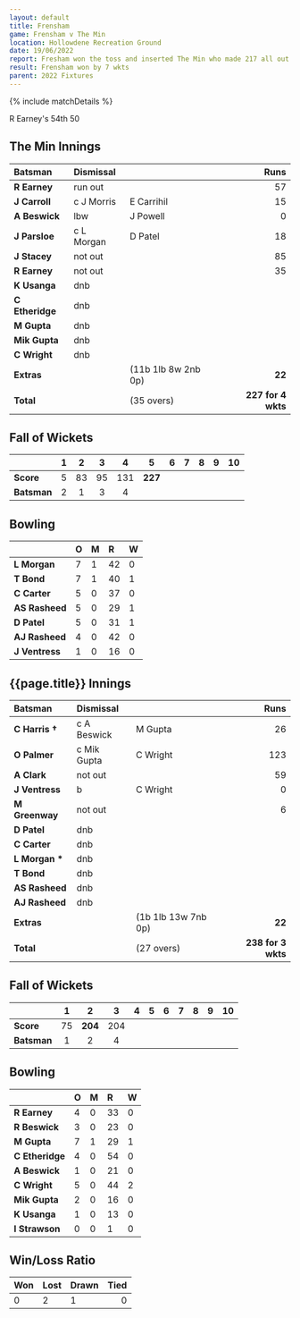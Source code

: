 ```yaml
---
layout: default
title: Frensham
game: Frensham v The Min
location: Hollowdene Recreation Ground
date: 19/06/2022
report: Fresham won the toss and inserted The Min who made 217 all out in 33.5 overs. Frensham replied with 
result: Frensham won by 7 wkts
parent: 2022 Fixtures
---
```


{% include matchDetails %}

R Earney's 54th 50

## The Min Innings

| Batsman | Dismissal | | Runs |
|:---|:---|---|---:|
| **R Earney** | run out |   | 57 |
| **J Carroll** | c J Morris | E Carrihil | 15 |
| **A Beswick** | lbw  | J Powell | 0 |
| **J Parsloe** | c L Morgan | D Patel | 18 |
| **J Stacey** | not out |  | 85 |
| **R Earney** | not out |  | 35 |
| **K Usanga** | dnb |  |  |
| **C Etheridge** | dnb |  |  |
| **M Gupta** | dnb |  |  |
| **Mik Gupta** | dnb |  |  ||
| **C Wright** | dnb |  |  |
| **Extras** | | (11b 1lb 8w 2nb 0p) | **22** |
| **Total** | | (35 overs) | **227 for 4 wkts** |

## Fall of Wickets

| | 1 | 2 | 3 | 4 | 5 | 6 | 7 | 8 | 9 | 10 |
|---|:---:|:---:|:---:|:---:|:---:|:---:|:---:|:---:|:---:|:---:|
| **Score** | 5 | 83 | 95 | 131 | **227** |  |  |  |  |  |
| **Batsman** | 2 | 1 | 3 | 4 |  |  |  |  |  |  | 

## Bowling

| | O | M | R | W |
|---|:---|:---|:---|:---|
| **L Morgan** | 7 | 1 | 42 | 0 |
| **T Bond** | 7 | 1 | 40 | 1 |
| **C Carter** | 5 | 0 | 37 | 0 |
| **AS Rasheed** | 5 | 0 | 29 | 1 |
| **D Patel** | 5 | 0 | 31 | 1 |
| **AJ Rasheed** | 4 | 0 | 42 | 0 |
| **J Ventress** | 1 | 0 | 16 | 0 |

## {{page.title}} Innings

| Batsman | Dismissal | | Runs |
|:---|:---|---|---:|
| **C Harris &#8224;** | c A Beswick | M Gupta | 26 |
| **O Palmer** | c Mik Gupta | C Wright | 123 |
| **A Clark** | not out |  | 59 |
| **J Ventress** | b | C Wright | 0 |
| **M Greenway** | not out |  | 6 |
| **D Patel** | dnb | |  |
| **C Carter** | dnb | |  ||
| **L Morgan &#42;** | dnb | |  |
| **T Bond** | dnb | |  |
| **AS Rasheed** | dnb |  |  |
| **AJ Rasheed** | dnb | |  |
| **Extras** | | (1b 1lb 13w 7nb 0p) | **22** |
| **Total** | | (27 overs) | **238 for 3 wkts** |

## Fall of Wickets

| | 1 | 2 | 3 | 4 | 5 | 6 | 7 | 8 | 9 | 10 |
|---|:---:|:---:|:---:|:---:|:---:|:---:|:---:|:---:|:---:|:---:|
| **Score** | 75 | **204** | 204 |  |  |  |  |  |  |  |
| **Batsman** | 1 | 2 | 4 |  |  |  |  |  |  |  | 

## Bowling

| | O | M | R | W |
|---|:---|:---|:---|:---|
| **R Earney** | 4 | 0 | 33 | 0 |
| **R Beswick** | 3 | 0 | 23 | 0 |
| **M Gupta** | 7 | 1 | 29 | 1 |
| **C Etheridge** | 4 | 0 | 54 | 0 |
| **A Beswick** | 1 | 0 | 21 | 0 |
| **C Wright** | 5 | 0 | 44 | 2 |
| **Mik Gupta** | 2 | 0 | 16 | 0 |
| **K Usanga** | 1 | 0 | 13 | 0 |
| **I Strawson** | 0 | 0 | 1 | 0 |

## Win/Loss Ratio

| Won | Lost | Drawn | Tied |
|:---|:---|:---|---:|
| 0 | 2 | 1 | 0 |